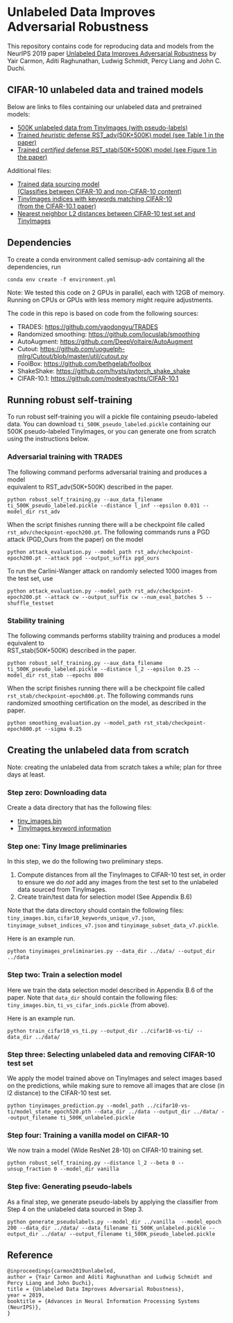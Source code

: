 
# Unlabeled Data Improves Adversarial Robustness  
  
This repository contains code for reproducing data and models from the NeurIPS 2019 paper [Unlabeled Data Improves Adversarial Robustness](https://arxiv.org/pdf/1905.13736.pdf) by Yair Carmon, Aditi Raghunathan, Ludwig Schmidt, Percy Liang and John C. Duchi. 

## CIFAR-10 unlabeled data and trained models  

Below are links to files containing our unlabeled data and pretrained models:

- [500K unlabeled data from TinyImages (with pseudo-labels)](https://drive.google.com/open?id=1LTw3Sb5QoiCCN-6Y5PEKkq9C9W60w-Hi)
- [Trained *heuristic* defense RST_adv(50K+500K) model (see Table 1 in the paper)](https://drive.google.com/open?id=1S3in_jVYJ-YBe5-4D0N70R4bN82kP5U2)
- [Trained *certified* defense RST_stab(50K+500K) model (see Figure 1 in the paper)](https://drive.google.com/open?id=1qNCQf1S47W9DPurUN4SKakmU87wE7ZRv)  
  
Additional files:  
- [Trained data sourcing model  
 (Classifies between CIFAR-10 and non-CIFAR-10 content)](https://drive.google.com/open?id=1neK7UPhX7muJM7GvUtYSPZB3yan8iy5b) 
- [TinyImages indices with keywords matching CIFAR-10  
(from the CIFAR-10.1 paper)](https://drive.google.com/open?id=1OaAGYLxr62t7Zby6F0jScMORnadk6Oz2)
- [Nearest neighbor L2 distances between CIFAR-10 test set and TinyImages](https://drive.google.com/open?id=1yMDnCfByqE6Y3l44844zF4fzjTyXaeKs) 
  
## Dependencies  
To create a conda environment called semisup-adv containing all the dependencies, run  
```  
conda env create -f environment.yml  
```  
  
Note: We tested this code on 2 GPUs in parallel, each with 12GB of memory. Running on CPUs or GPUs with less memory might require adjustments.  
  
The code in this repo is based on code from the following sources:  
- TRADES: https://github.com/yaodongyu/TRADES  
- Randomized smoothing: https://github.com/locuslab/smoothing  
- AutoAugment: https://github.com/DeepVoltaire/AutoAugment  
- Cutout: https://github.com/uoguelph-mlrg/Cutout/blob/master/util/cutout.py  
- FoolBox: https://github.com/bethgelab/foolbox  
- ShakeShake: https://github.com/hysts/pytorch_shake_shake  
- CIFAR-10.1: https://github.com/modestyachts/CIFAR-10.1
  
## Running robust self-training  
To run robust self-training you will a pickle file containing pseudo-labeled data. You can download ```ti_500K_pseudo_labeled.pickle``` containing our 500K pseudo-labeled TinyImages, or you can generate one from scratch using the instructions below.  
  
### Adversarial training with TRADES  
The following command performs adversarial training and produces a model  
equivalent to  RST_adv(50K+500K) described in the paper.  
```  
python robust_self_training.py --aux_data_filename ti_500K_pseudo_labeled.pickle --distance l_inf --epsilon 0.031 --model_dir rst_adv 
```  
  
When the script finishes running there will a be checkpoint file called `rst_adv/checkpoint-epoch200.pt`. The following commands runs a PGD attack (PGD_Ours from the paper) on the model  
```  
python attack_evaluation.py --model_path rst_adv/checkpoint-epoch200.pt --attack pgd --output_suffix pgd_ours  
```  
  
To run the Carlini-Wanger attack on randomly selected 1000 images from the test set, use  
```  
python attack_evaluation.py --model_path rst_adv/checkpoint-epoch200.pt --attack cw --output_suffix cw --num_eval_batches 5 --shuffle_testset  
```  
  
### Stability training  
The following commands performs stability training and produces a model equivalent to  
RST_stab(50K+500K) described in the paper.  
```  
python robust_self_training.py --aux_data_filename ti_500K_pseudo_labeled.pickle --distance l_2 --epsilon 0.25 --model_dir rst_stab --epochs 800
 ```
 
When the script finishes running there will a be checkpoint file called `rst_stab/checkpoint-epoch800.pt`.  The following commands runs randomized smoothing certification on the model, as described in the paper.  
```  
python smoothing_evaluation.py --model_path rst_stab/checkpoint-epoch800.pt --sigma 0.25  
```
  
## Creating the unlabeled data from scratch  

Note: creating the unlabeled data from scratch takes a while; plan for three days at least.

### Step zero: Downloading data 
Create a data directory that has the following files: 
- [tiny_images.bin](http://horatio.cs.nyu.edu/mit/tiny/data/tiny_images.bin)
- [TinyImages keyword information](https://drive.google.com/open?id=1OaAGYLxr62t7Zby6F0jScMORnadk6Oz2)

### Step one: Tiny Image preliminaries  
In this step, we do the following two preliminary steps.   
1) Compute distances from all the TinyImages to CIFAR-10 test set, in order to ensure we do *not* add any images from the test set to the unlabeled data sourced from TinyImages.   
2) Create train/test data for selection model (See Appendix B.6)  
    
Note that the data directory should contain the following files: `tiny_images.bin`, `cifar10_keywords_unique_v7.json`, `tinyimage_subset_indices_v7.json`  and `tinyimage_subset_data_v7.pickle`.
  
Here is an example run.  
 ``` 
 python tinyimages_preliminaries.py --data_dir ../data/ --output_dir ../data
 ```  
  
### Step two: Train a selection model
Here we train the data selection model described in Appendix B.6 of the paper.  Note that `data_dir` should contain the following files: `tiny_images.bin`, `ti_vs_cifar_inds.pickle` (from above).   
  
Here is an example run.   

 ```
 python train_cifar10_vs_ti.py --output_dir ../cifar10-vs-ti/ --data_dir ../data/  
```  
  
  
### Step three:  Selecting unlabeled data and removing CIFAR-10 test set   
We apply the model trained above on TinyImages and select images based on the predictions, while making sure to remove all images that are close (in l2 distance) to the CIFAR-10 test set.   

 ```
python tinyimages_prediction.py --model_path ../cifar10-vs-ti/model_state_epoch520.pth --data_dir ../data --output_dir ../data/ --output_filename ti_500K_unlabeled.pickle  
 ```  
 
### Step four: Training a vanilla model on CIFAR-10 
We now train a model (Wide ResNet 28-10) on CIFAR-10 training set.   
  
 ```
python robust_self_training.py --distance l_2 --beta 0 --unsup_fraction 0 --model_dir vanilla  
 ```

### Step five: Generating pseudo-labels 
As a final step, we generate pseudo-labels by applying the classifier from Step 4 on the unlabeled data sourced in Step 3.   
  
 ```
python generate_pseudolabels.py --model_dir ../vanilla  --model_epoch 200 --data_dir ../data/ --data_filename ti_500K_unlabeled.pickle --output_dir ../data/ --output_filename ti_500K_pseudo_labeled.pickle  
 ``` 

 ## Reference  
```  
@inproceedings{carmon2019unlabeled,  
author = {Yair Carmon and Aditi Raghunathan and Ludwig Schmidt and Percy Liang and John Duchi},  
title = {Unlabeled Data Improves Adversarial Robustness},  
year = 2019,  
booktitle = {Advances in Neural Information Processing Systems (NeurIPS)},  
}  
```